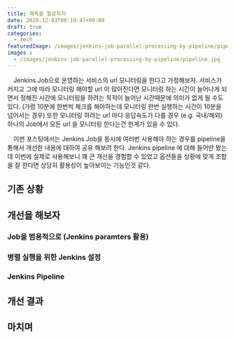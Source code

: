 ```yaml
---
title: 제목을 뭘로하지
date: 2020-12-03T08:19:47+09:00
draft: true
categories:
  - tech
featuredImage: /images/jenkins-job-parallel-processing-by-pipeline/pipeline.jpg
images :
  - /images/jenkins-job-parallel-processing-by-pipeline/pipeline.jpg
---
```


　Jenkins Job으로 운영하는 서비스의 url 모니터링을 한다고 가정해보자. 서비스가 커지고 그에 따라 모니터링 해야할 url 이 많아진다면 모니터링 하는 시간이 늘어나게 되면서 정해진 시간에 모니터링을 하려는 목적이 늘어난 시간때문에 의미가 없게 될 수도 있다. (가령 10분에 한번씩 체크를 해야하는데 모니터링 한번 실행하는 시간이 10분을 넘어서는 경우) 또한 모니터링 하려는 url 마다 응답속도가 다를 경우 (e.g. 국내/해외) 하나의 Job에서 모든 url 을 모니터링 한다는건 한계가 있을 수 있다.

　이번 포스팅에서는 Jenkins Job을 동시에 여러번 사용해야 하는 경우를 pipeline을 통해서 개선한 내용에 대하여 공유 해보려 한다. Jenkins pipeline 에 대해 들어만 봤는데 이번에 실제로 사용해보니 꽤 큰 개선을 경험할 수 있었고 옵션들을 상황에 맞게 조합을 잘 한다면 상당히 활용성이 높아보이는 기능인것 같다.

## 기존 상황

## 개선을 해보자

### Job을 범용적으로 (Jenkins paramters 활용)

### 병렬 실행을 위한 Jenkins 설정

### Jenkins Pipeline

## 개선 결과

## 마치며